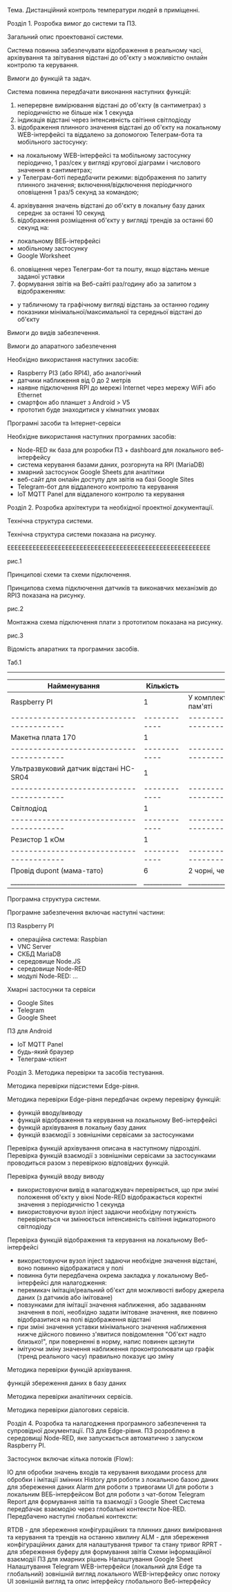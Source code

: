 Тема. Дистанційний контроль температури людей в приміщенні.

Розділ 1. Розробка вимог до системи та ПЗ.

Загальний опис проектованої системи.

Система повинна забезпечувати відображення в реальному часі, архівування та звітування відстані до об'єкту з можливістю онлайн контролю та керування.

Вимоги до функцій та задач.

Система повинна передбачати виконання наступних функцій:

1. неперервне вимірювання відстані до об'єкту (в сантиметрах) з періодичністю не більше ніж 1 секунда
2. індикація відстані через інтенсивність світіння світлодіоду
3. відображення плинного значення відстані до об'єкту на локальному WEB-інтерфейсі та віддалено за допомогою Телеграм-бота та мобільного застосунку:
- на локальному WEB-інтерфейсі та мобільному застосунку періодично, 1 раз/сек у вигляді кругової діаграми і числового значення в сантиметрах;
- у Телеграм-боті передбачити режими: відображення по запиту плинного значення; включення/відключення періодичного оповіщення 1 раз/5 секунд за командою;
4. архівування значень відстані до об'єкту в локальну базу даних середнє за останні 10 секунд
5. відображення розміщення об'єкту у вигляді трендів за останні 60 секунд на:
- локальному ВЕБ-інтерфейсі
- мобільному застосунку
- Google Worksheet
6. оповіщення через Телеграм-бот та пошту, якщо відстань менше заданої уставки
7. формування звітів на Веб-сайті раз/годину або за запитом з відображенням:
- у табличному та графічному вигляді відстань за останню годину
- показники мінімальної/максимальної та середньої відстані до об'єкту

Вимоги до видів забезпечення.

Вимоги до апаратного забезпечення

Необхідно використання наступних засобів:

- Raspberry PI3 (або RPI4), або аналогічний
- датчики наближення від 0 до 2 метрів
- наявне підключення RPI до мережі Internet через мережу WiFi або Ethernet
- смартфон або планшет з Android > V5
- прототип буде знаходитися у кімнатних умовах

Програмні засоби та Інтернет-сервіси

Необхідне використання наступних програмних засобів:

- Node-RED як база для розробки ПЗ + dashboard для локального веб-інтерфейсу
- система керування базами даних, розгорнута на RPI (MariaDB)
- хмарний застосунок Google Sheets для аналітики
- веб-сайт для онлайн доступу для звітів на базі Google Sites
- Telegram-бот для віддаленого контролю та керування
- IoT MQTT Panel для віддаленого контролю та керування

Розділ 2. Розробка архітектури та необхідної проектної документації.

Технічна структура системи.

Технічна структура системи показана на рисунку.

ЕЕЕЕЕЕЕЕЕЕЕЕЕЕЕЕЕЕЕЕЕЕЕЕЕЕЕЕЕЕЕЕЕЕЕЕЕЕЕЕЕЕЕЕЕЕЕЕЕЕЕЕЕЕЕЕ


рис.1

Принципові схеми та схеми підключення.

Принципова схема підключення датчиків та виконавчих механізмів до RPI3 показана на рисунку.



рис.2

Монтажна схема підключення плати з прототипом показана на рисунку.



рис.3

Відомість апаратних та програмних засобів.

Таб.1

__________________________________________________________________________________________________________________
|               Найменування             |	Кількість |	                        Примітка                         |
|----------------------------------------|------------|----------------------------------------------------------|
| Raspberry PI	                         | 1	        | У комплекті з корпусом, блоком живлення та картою пам'яті|
|----------------------------------------|------------|----------------------------------------------------------|
| Макетна плата 170                      | 1	        |                                                          |
|----------------------------------------|------------|----------------------------------------------------------|
| Ультразвуковий датчик відстані HC-SR04 | 1          |                                                          |
|----------------------------------------|------------|----------------------------------------------------------|
| Світлодіод 	                           | 1          |                                                          |
|----------------------------------------|------------|----------------------------------------------------------|
| Резистор 1 кОм	                       | 1	        |                                                          |
|----------------------------------------|------------|----------------------------------------------------------|
| Провід dupont (мама-тато)	             | 6	        | 2 чорні, червоний, зелений і білий                       |
|________________________________________|____________|__________________________________________________________|

Програмна структура системи.

Програмне забезпечення включає наступні частини:

ПЗ Raspberry PI

- операційна система: Raspbian
- VNC Server
- СКБД MariaDB
- середовище Node.JS
- середовище Node-RED
- модулі Node-RED: ...

Хмарні застосунки та сервіси
- Google Sites
- Telegram
- Google Sheet

ПЗ для Android
- IoT MQTT Panel
- будь-який браузер
- Телеграм-клієнт

Розділ 3. Методика перевірки та засобів тестування.

Методика перевірки підсистеми Edge-рівня.

Методика перевірки Edge-рівня передбачає окрему перевірку функцій:

- функцій вводу/виводу
- функцій відображення та керування на локальному Веб-інтерфейсі
- функцій архівування в локальну базу даних
- функцій взаємодії з зовнішніми сервісами за застосунками

Перевірка функцій архівування описана в наступному підрозділі. Перевірка функцій взаємодії з зовнішніми сервісами за застосунками проводиться разом з перевіркою відповідних функцій.

Перевірка функцій вводу виводу

- використовуючи вивід в налагоджувач перевіряється, що при зміні положення об'єкту у вікні Node-RED відображається коректні значення з періодичністю 1 секунда
- використовуючи вузол inject задаючи необхідну потужність перевіряється чи змінюється інтенсивність світіння індикаторного світлодіоду

Перевірка функцій відображення та керування на локальному Веб-інтерфейсі

- використовуючи вузол inject задаючи необхідне значення відстані, воно повинно відображатися у полі
- повинна бути передбачена окрема закладка у локальному Веб-інтерфейсі для налагодження:
- перемикач імітація/реальний об'єкт для можливості вибору джерела даних (з датчиків або імітоване)
- повзунками для імітації значення наближення, або задаванням значення в полі, необхідно задати імітоване значення, яке повинно відобразитися на полі відображення відстані
- при зміні значення уставки мінімального значення наближення нижче дійсного повинно з'явитися повідомлення "Об'єкт надто близько!", при поверненні в норму, напис повинен щезнути
- імітуючи зміну значення наближення проконтролювати що графік (тренд реального часу) правильно показує цю зміну

Методика перевірки функцій архівування.

функцій збереження даних в базу даних

Методика перевірки аналітичних сервісів.

Методика перевірки діалогових сервісів.

Розділ 4. Розробка та налагодження програмного забезпечення та супровідної документації.
ПЗ для Edge-рівня.
ПЗ розроблено в середовищі Node-RED, яке запускається автоматично з запуском Raspberry PI.

Застосунок включає кілька потоків (Flow):

IO для обробки значень входів та керування виходами
process для обробки і імітації змінних
History для роботи з локальною базою даних для збереження даних
Alarm для роботи з тривогами
UI для роботи з локальним ВЕБ-інтерфейсом
Bot для роботи з чат-ботом Telegram
Report для формування звітів та взаємодії з Google Sheet
Система передбачає взаємодію через глобальні контексти Noe-RED. Передбачено наступні глобальні контексти:

RTDB - для збереження конфігураційних та плинних даних вимірювання та керування та трендів на останню хвилину
ALM - для збереження конфігураційних даних для налаштування тривог та стану тривог
RPRT - для збереження буферу для формування звітів
Схеми інформаційної взаємодії
ПЗ для хмарних рішень
Налаштування Google Sheet
Налаштування Telegram
WEB-інтерфейси (локальний для Edge та глобальний)
зовнішній вигляд локального WEB-інтерфейсу
опис потоку UI
зовнішній вигляд та опис інтерфейсу глобального Веб-інтерфейсу
